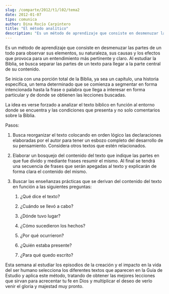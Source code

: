 ```yaml
---
slug: /comparte/2012/t1/l02/tema2
date: 2012-01-07
tipo: comunica
author: Dina Rocío Carpintero
title: "El método analítico"
description: "Es un método de aprendizaje que consiste en desmenuzar las partes de un todo  para observar sus elementos, su naturaleza, sus causas y los efectos que  provoca para un entendimiento más pertinente y claro. Al estudiar la Biblia, se  busca separar las partes de un texto para ll..."
---
```


Es un método de aprendizaje que consiste en desmenuzar las partes de un todo para observar sus elementos, su naturaleza, sus causas y los efectos que provoca para un entendimiento más pertinente y claro. Al estudiar la Biblia, se busca separar las partes de un texto para llegar a la parte central de su contenido.

Se inicia con una porción total de la Biblia, ya sea un capítulo, una historia específica, un tema determinado que se comienza a segmentar en forma intencionada hasta la frase o palabra que llega a interesar en forma particular y de donde se obtienen las lecciones buscadas.

La idea es verse forzado a analizar el texto bíblico en función al entorno donde se encuentra y las condiciones que presenta y no solo comentarios sobre la Biblia.

Pasos:

1.  Busca reorganizar el texto colocando en orden lógico las declaraciones elaboradas por el autor para tener un esbozo completo del desarrollo de su pensamiento. Considera otros textos que estén relacionados.

2.  Elaborar un bosquejo del contenido del texto que indique las partes en que fue divido y mediante frases resumir el mismo. Al final se tendrá una secuencia de frases que serán apegadas al texto y explicarán de forma clara el contenido del mismo.

3.  Buscar las enseñanzas prácticas que se derivan del contenido del texto en función a las siguientes preguntas:
    1.  ¿Qué dice el texto?

    2.  ¿Cuándo se llevó a cabo?

    3.  ¿Dónde tuvo lugar?

    4.  ¿Cómo sucedieron los hechos?

    5.  ¿Por qué ocurrieron?

    6.  ¿Quién estaba presente?

    7.  ¿Para qué quedo escrito?

Esta semana al estudiar los episodios de la creación y el impacto en la vida del ser humano selecciona los diferentes textos que aparecen en la Guía de Estudio y aplica este método, tratando de obtener las mejores lecciones que sirvan para acrecentar tu fe en Dios y multiplicar el deseo de verlo venir el gloria y majestad muy pronto.

